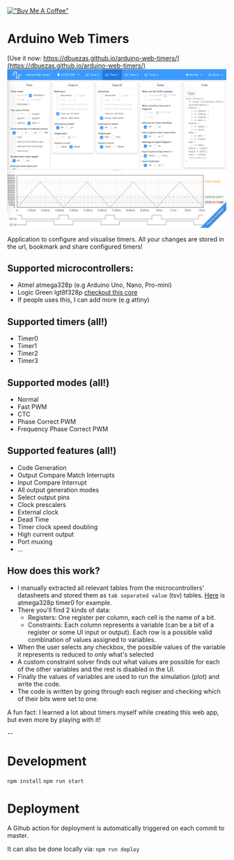 [!["Buy Me A Coffee"](https://www.buymeacoffee.com/assets/img/custom_images/orange_img.png)](https://www.buymeacoffee.com/dbuezas)
# Arduino Web Timers

[Use it now: https://dbuezas.github.io/arduino-web-timers/](https://dbuezas.github.io/arduino-web-timers/)
<img src="./public/screenshot.png" alt="" width="800"/>

Application to configure and visualise timers. All your changes are stored in the url, bookmark and share configured timers!

## Supported microcontrollers:

- Atmel atmega328p (e.g Arduino Uno, Nano, Pro-mini)
- Logic Green lgt8f328p [checkout this core](https://github.com/dbuezas/lgt8fx)
- If people uses this, I can add more (e.g attiny)

## Supported timers (all!)

- Timer0
- Timer1
- Timer2
- Timer3

## Supported modes (all!)

- Normal
- Fast PWM
- CTC
- Phase Correct PWM
- Frequency Phase Correct PWM

## Supported features (all!)

- Code Generation
- Output Compare Match Interrupts
- Input Compare Interrupt
- All output generation modes
- Select output pins
- Clock prescalers
- External clock
- Dead Time
- Timer clock speed doubling
- High current output
- Port muxing
- ...

## How does this work?

- I manually extracted all relevant tables from the microcontrollers' datasheets and stored them as `tab separated value` (tsv) tables. [Here](https://github.com/dbuezas/arduino-web-timers/blob/master/src/data/atmega328p/timer0.tsv) is atmega328p timer0 for example.
- There you'll find 2 kinds of data:
  - Registers: One register per column, each cell is the name of a bit.
  - Constraints: Each column represents a variable (can be a bit of a register or some UI input or output). Each row is a possible valid combination of values assigned to variables.
- When the user selects any checkbox, the possible values of the variable it represents is reduced to only what's selected
- A custom constraint solver finds out what values are possible for each of the other variables and the rest is disabled in the UI.
- Finally the values of variables are used to run the simulation (plot) and write the code.
- The code is written by going through each regiser and checking which of their bits were set to one.

A fun fact: I learned a lot about timers myself while creating this web app, but even more by playing with it!

--

# Development

`npm install`
`npm run start`

# Deployment

A Gihub action for deployment is automatically triggered on each commit to master.

It can also be done locally via: `npm run deploy`
